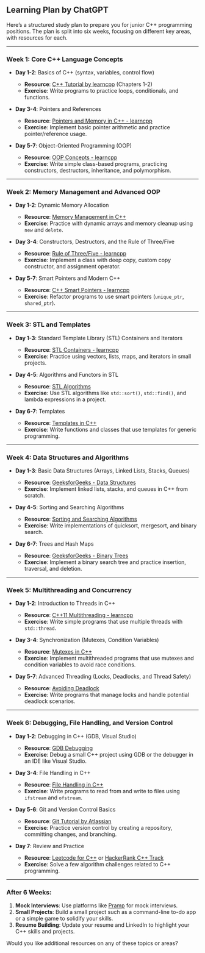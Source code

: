 ## Learning Plan by ChatGPT

Here’s a structured study plan to prepare you for junior C++ programming positions. The plan is split into six weeks, focusing on different key areas, with resources for each.

---

### **Week 1: Core C++ Language Concepts**
- **Day 1-2**: Basics of C++ (syntax, variables, control flow)
   - **Resource**: [C++ Tutorial by learncpp](https://www.learncpp.com/) (Chapters 1-2)
   - **Exercise**: Write programs to practice loops, conditionals, and functions.
   
- **Day 3-4**: Pointers and References
   - **Resource**: [Pointers and Memory in C++ - learncpp](https://www.learncpp.com/cpp-tutorial/pointers-and-references/)
   - **Exercise**: Implement basic pointer arithmetic and practice pointer/reference usage.
   
- **Day 5-7**: Object-Oriented Programming (OOP)
   - **Resource**: [OOP Concepts - learncpp](https://www.learncpp.com/cpp-tutorial/classes-and-class-members/)
   - **Exercise**: Write simple class-based programs, practicing constructors, destructors, inheritance, and polymorphism.

---

### **Week 2: Memory Management and Advanced OOP**
- **Day 1-2**: Dynamic Memory Allocation
   - **Resource**: [Memory Management in C++](https://www.learncpp.com/cpp-tutorial/dynamic-memory-allocation-with-new-and-delete/)
   - **Exercise**: Practice with dynamic arrays and memory cleanup using `new` and `delete`.
   
- **Day 3-4**: Constructors, Destructors, and the Rule of Three/Five
   - **Resource**: [Rule of Three/Five - learncpp](https://www.learncpp.com/cpp-tutorial/the-rule-of-three-five-and-zero/)
   - **Exercise**: Implement a class with deep copy, custom copy constructor, and assignment operator.
   
- **Day 5-7**: Smart Pointers and Modern C++
   - **Resource**: [C++ Smart Pointers - learncpp](https://www.learncpp.com/cpp-tutorial/introduction-to-smart-pointers/)
   - **Exercise**: Refactor programs to use smart pointers (`unique_ptr`, `shared_ptr`).

---

### **Week 3: STL and Templates**
- **Day 1-3**: Standard Template Library (STL) Containers and Iterators
   - **Resource**: [STL Containers - learncpp](https://www.learncpp.com/cpp-tutorial/introduction-to-the-standard-library/)
   - **Exercise**: Practice using vectors, lists, maps, and iterators in small projects.
   
- **Day 4-5**: Algorithms and Functors in STL
   - **Resource**: [STL Algorithms](https://www.learncpp.com/cpp-tutorial/introduction-to-standard-library-algorithms/)
   - **Exercise**: Use STL algorithms like `std::sort()`, `std::find()`, and lambda expressions in a project.

- **Day 6-7**: Templates
   - **Resource**: [Templates in C++](https://www.learncpp.com/cpp-tutorial/introduction-to-templates/)
   - **Exercise**: Write functions and classes that use templates for generic programming.

---

### **Week 4: Data Structures and Algorithms**
- **Day 1-3**: Basic Data Structures (Arrays, Linked Lists, Stacks, Queues)
   - **Resource**: [GeeksforGeeks - Data Structures](https://www.geeksforgeeks.org/data-structures/)
   - **Exercise**: Implement linked lists, stacks, and queues in C++ from scratch.
   
- **Day 4-5**: Sorting and Searching Algorithms
   - **Resource**: [Sorting and Searching Algorithms](https://www.geeksforgeeks.org/sorting-algorithms/)
   - **Exercise**: Write implementations of quicksort, mergesort, and binary search.
   
- **Day 6-7**: Trees and Hash Maps
   - **Resource**: [GeeksforGeeks - Binary Trees](https://www.geeksforgeeks.org/binary-tree-data-structure/)
   - **Exercise**: Implement a binary search tree and practice insertion, traversal, and deletion.

---

### **Week 5: Multithreading and Concurrency**
- **Day 1-2**: Introduction to Threads in C++
   - **Resource**: [C++11 Multithreading - learncpp](https://www.learncpp.com/cpp-tutorial/introduction-to-multithreading-in-cpp/)
   - **Exercise**: Write simple programs that use multiple threads with `std::thread`.
   
- **Day 3-4**: Synchronization (Mutexes, Condition Variables)
   - **Resource**: [Mutexes in C++](https://www.learncpp.com/cpp-tutorial/mutexes/)
   - **Exercise**: Implement multithreaded programs that use mutexes and condition variables to avoid race conditions.
   
- **Day 5-7**: Advanced Threading (Locks, Deadlocks, and Thread Safety)
   - **Resource**: [Avoiding Deadlock](https://www.learncpp.com/cpp-tutorial/avoiding-deadlock/)
   - **Exercise**: Write programs that manage locks and handle potential deadlock scenarios.

---

### **Week 6: Debugging, File Handling, and Version Control**
- **Day 1-2**: Debugging in C++ (GDB, Visual Studio)
   - **Resource**: [GDB Debugging](https://www.cs.cmu.edu/~gilpin/tutorial/)
   - **Exercise**: Debug a small C++ project using GDB or the debugger in an IDE like Visual Studio.
   
- **Day 3-4**: File Handling in C++
   - **Resource**: [File Handling in C++](https://www.learncpp.com/cpp-tutorial/basic-file-io/)
   - **Exercise**: Write programs to read from and write to files using `ifstream` and `ofstream`.

- **Day 5-6**: Git and Version Control Basics
   - **Resource**: [Git Tutorial by Atlassian](https://www.atlassian.com/git/tutorials/what-is-version-control)
   - **Exercise**: Practice version control by creating a repository, committing changes, and branching.

- **Day 7**: Review and Practice
   - **Resource**: [Leetcode for C++](https://leetcode.com/) or [HackerRank C++ Track](https://www.hackerrank.com/domains/tutorials/10-days-of-c-plus-plus)
   - **Exercise**: Solve a few algorithm challenges related to C++ programming.

---

### After 6 Weeks:
1. **Mock Interviews**: Use platforms like [Pramp](https://www.pramp.com/) for mock interviews.
2. **Small Projects**: Build a small project such as a command-line to-do app or a simple game to solidify your skills.
3. **Resume Building**: Update your resume and LinkedIn to highlight your C++ skills and projects.

Would you like additional resources on any of these topics or areas?